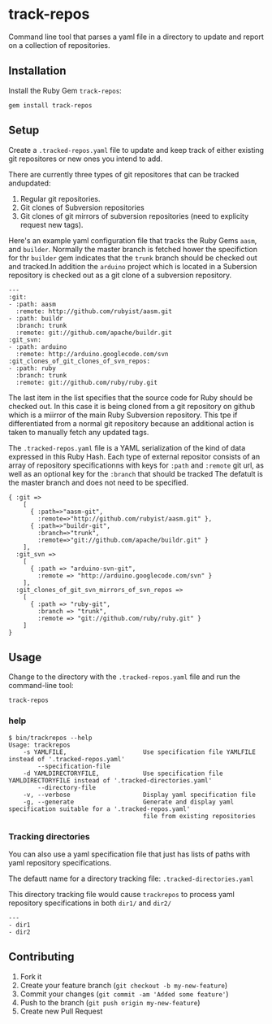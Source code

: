 # track-repos

Command line tool that parses a yaml file in a directory to update and report on a collection of repositories.

## Installation

Install the Ruby Gem `track-repos`:

    gem install track-repos

## Setup

Create a `.tracked-repos.yaml` file to update and keep track of either existing git repositores or new ones you intend to add.

There are currently three types of git repositores that can be tracked andupdated:

1. Regular git repositories.
2. Git clones of Subversion repositories
3. Git clones of git mirrors of subversion repositories (need to explicity request new tags).

Here's an example yaml configuration file that tracks the Ruby Gems `aasm`, and `builder`.
Normally the master branch is fetched hower the specifiction for thr `builder` gem indicates that
the `trunk` branch should be checked out and tracked.In addition the `arduino` project which
is located in a Subersion repository is checked out as a git clone of a subversion repository.

    ---
    :git:
    - :path: aasm
      :remote: http://github.com/rubyist/aasm.git
    - :path: buildr
      :branch: trunk
      :remote: git://github.com/apache/buildr.git
    :git_svn:
    - :path: arduino
      :remote: http://arduino.googlecode.com/svn
    :git_clones_of_git_clones_of_svn_repos:
    - :path: ruby
      :branch: trunk
      :remote: git://github.com/ruby/ruby.git

The last item in the list specifies that the source code for Ruby should be checked out. In
this case it is being cloned from a git repository on github which is a miirror of the main
Ruby Subversion repository. This tpe if differentiated from a normal git repository because an
additional action is taken to manually fetch any updated tags.

The `.tracked-repos.yaml` file is a YAML serialization of the kind of data expressed in this Ruby Hash.
Each type of external repositor consists of an array of repository specificationns with keys for
`:path` and `:remote` git url, as well as an optional key for the `:branch` that should be tracked
The defatult is the master branch and does not need to be specified.

    { :git =>
        [
          { :path=>"aasm-git",
            :remote=>"http://github.com/rubyist/aasm.git" },
          { :path=>"buildr-git",
            :branch=>"trunk",
            :remote=>"git://github.com/apache/buildr.git" }
        ],
      :git_svn =>
        [
          { :path => "arduino-svn-git",
            :remote => "http://arduino.googlecode.com/svn" }
        ],
      :git_clones_of_git_svn_mirrors_of_svn_repos =>
        [
          { :path => "ruby-git",
            :branch => "trunk",
            :remote => "git://github.com/ruby/ruby.git" }
        ]
    }

## Usage

Change to the directory with the `.tracked-repos.yaml` file and run the command-line tool:

    track-repos

### help

    $ bin/trackrepos --help
    Usage: trackrepos
        -s YAMLFILE,                     Use specification file YAMLFILE instead of '.tracked-repos.yaml'
            --specification-file
        -d YAMLDIRECTORYFILE,            Use specification file YAMLDIRECTORYFILE instead of '.tracked-directories.yaml'
            --directory-file
        -v, --verbose                    Display yaml specification file
        -g, --generate                   Generate and display yaml specification suitable for a '.tracked-repos.yaml'
                                         file from existing repositories

### Tracking directories

You can also use a yaml specification file that just has lists of paths with yaml repository specifications.

The defautt name for a directory tracking file: `.tracked-directories.yaml`

This directory tracking file would cause `trackrepos` to process yaml repository specifications
in both `dir1/` and `dir2/`

    ---
    - dir1
    - dir2


## Contributing

1. Fork it
2. Create your feature branch (`git checkout -b my-new-feature`)
3. Commit your changes (`git commit -am 'Added some feature'`)
4. Push to the branch (`git push origin my-new-feature`)
5. Create new Pull Request

